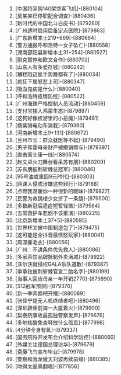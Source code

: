 
1. [中国将采购140架空客飞机]-[880104]
1. [吴某某已停职配合调查]-[880436]
1. [新时代的中国北斗白皮书]-[879280]
1. [广州适时启用后备定点医院]-[879863]
1. [广东新增本土219+669]-[880664]
1. [警方通报呼和浩特一女子坠亡]-[880558]
1. [湖南邵阳县新增本土31+254]-[880527]
1. [耐克暂停和欧文合作]-[880702]
1. [山东人有多爱存钱]-[880242]
1. [糟糕哦迈尬手势舞都有了]-[880034]
1. [疯狂下属怒怼上司]-[880347]
1. [吸血鬼病是什么]-[880040]
1. [呼和浩特疫情防控]-[880522]
1. [广州海珠严格控制人员流动]-[880459]
1. [支付宝接入鸿蒙生态]-[879897]
1. [这狗好像权游里的小恶魔]-[879481]
1. [杨紫骑电动车演我]-[879360]
1. [河南新增本土9+131]-[880672]
1. [兰州市长：群众就医等不起]-[879490]
1. [男子挥霍母亲财产被撤销赠与]-[879397]
1. [直击富士康一线]-[880574]
1. [赵文卓火刀舞台看呆苏有朋]-[880209]
1. [苏有朋披荆斩棘总冠军]-[880046]
1. [95号油或重回9元时代]-[880303]
1. [网课入侵或涉嫌这些罪行]-[879188]
1. [点燃我温暖你一种很新的暧昧]-[879827]
1. [民警为救跳楼少女折了一条腿]-[879500]
1. [多数新冠后遗症短暂轻微]-[879584]
1. [五常救护车悲剧不该重演]-[880225]
1. [北京新增本土37+5]-[880595]
1. [世界杯又被中国制造包了]-[879475]
1. [这可能是全抖音最愤怒玩家]-[880041]
1. [周深撕毛衣]-[880056]
1. [广州：不讲条件优先救人]-[880086]
1. [多家茶饮品牌抵制外卖满减]-[879922]
1. [沃尔沃就侵权GALA乐队道歉]-[879387]
1. [李承铉披荆斩棘官宣二胎名字]-[880199]
1. [当事人回应母亲一年开销2770]-[879890]
1. [S12冠军预测]-[879376]
1. [新一季奔跑吧开播]-[880089]
1. [张佳宁是无人机终结者吧]-[880496]
1. [深圳辟谣前海一大厦着火]-[879900]
1. [梨泰院事故最孤独警察发声]-[879676]
1. [多地核酸免查释放什么信息]-[877998]
1. [4分钟全身有氧]-[879337]
1. [国务院将开发布会介绍科学防控]-[880060]
1. [外媒关注德国总理访华]-[879679]
1. [斋藤飞鸟宣布毕业]-[879978]
1. [警察和我龙傲天刘波再续前缘]-[880385]
1. [吻得太逼真翻唱]-[877856]